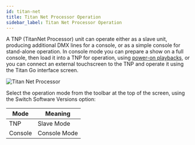 ```yaml
---
id: titan-net
title: Titan Net Processor Operation
sidebar_label: Titan Net Processor Operation
---
```


A TNP (TitanNet Processor) unit can operate either as a slave unit,
producing additional DMX lines for a console, or as a simple console for
stand-alone operation. In console mode you can prepare a show on a full
console, then load it into a TNP for operation, using [power-on playbacks](cues/playback-options.md#run-on-startup), or you can connect an external
touchscreen to the TNP and operate it using the Titan Go interface
screen.

![Titan Net Processor](/docs/images/Titan-Net-Processor.jpeg)

Select the operation mode from the toolbar
at the top of the screen, using the Switch Software Versions option:

Mode | Meaning
--- | ---
TNP | Slave Mode
Console | Console Mode
